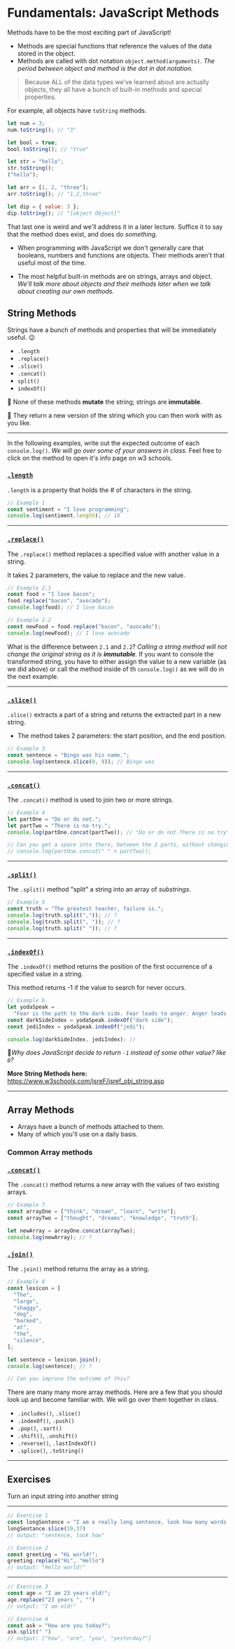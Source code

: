 # Fundamentals: JavaScript Methods

Methods have to be the most exciting part of JavaScript!

- Methods are special functions that reference the values of the data stored in the object.
- Methods are called with dot notation `object.method(arguments)`. _The period between object and method is the dot in dot notation._

> Because ALL of the data types we've learned about are actually objects, they all have a bunch of built-in methods and special properties.

For example, all objects have `toString` methods.

```js
let num = 3;
num.toString(); // "3"

let bool = true;
bool.toString(); // "true"

let str = "hello";
str.toString();
("hello");

let arr = [1, 2, "three"];
arr.toString(); // "1,2,three"

let dip = { value: 3 };
dip.toString(); // "[object Object]"
```

That last one is weird and we'll address it in a later lecture. Suffice it to say that the method does exist, and does do _something_.

- When programming with JavaScript we don't generally care that booleans, numbers and functions are objects. Their methods aren't that useful most of the time.

- The most helpful built-in methods are on strings, arrays and object. _We'll talk more about objects and their methods later when we talk about creating our own methods._

## String Methods

Strings have a bunch of methods and properties that will be immediately useful. 😉

- `.length`
- `.replace()`
- `.slice()`
- `.concat()`
- `split()`
- `indexOf()`

📝 None of these methods **mutate** the string; strings are **immutable**.

📝 They return a new version of the string which you can then work with as you like.

---

In the following examples, write out the expected outcome of each `console.log()`. _We will go over some of your answers in class._ Feel free to click on the method to open it's info page on w3 schools.

### [`.length`](https://www.w3schools.com/jsreF/jsref_length_string.asp)

`.length` is a property that holds the # of characters in the string.

```js
// Example 1
const sentiment = "I love programming";
console.log(sentiment.length); // 18
```

---

### [`.replace()`](https://www.w3schools.com/jsreF/jsref_replace.asp)

The `.replace()` method replaces a specified value with another value in a string.

It takes 2 parameters, the value to replace and the new value.

```js
// Example 2.1
const food = "I love bacon";
food.replace("bacon", "avocado");
console.log(food); // I love bacon

// Example 2.2
const newFood = food.replace("bacon", "avocado");
console.log(newFood); // I love avocado
```

What is the difference between `2.1` and `2.2`? _Calling a string method will not change the original string as it is **immutable**._ If you want to console the transformed string, you have to either assign the value to a new variable (as we did above) or call the method inside of th `console.log()` as we will do in the next example.

---

### [`.slice()`](https://www.w3schools.com/jsreF/jsref_slice_string.asp)

`.slice()` extracts a part of a string and returns the extracted part in a new string.

- The method takes 2 parameters: the start position, and the end position.

```js
// Example 3
const sentence = "Bingo was his name.";
console.log(sentence.slice(0, 9)); // Bingo was
```

---

### [`.concat()`](https://www.w3schools.com/jsreF/jsref_concat_string.asp)

The `.concat()` method is used to join two or more strings.

```js
// Example 4
let partOne = "Do or do not.";
let partTwo = "There is no try.";
console.log(partOne.concat(partTwo)); // "Do or do not.There is no try"

// Can you get a space into there, between the 2 parts, without changing the original strings?
// console.log(partOne.concat(" " + partTwo));
```

---

### [`.split()`](https://www.w3schools.com/jsreF/jsref_split.asp)

The `.split()` method "split" a string into an array of _substrings_.

```js
// Example 5
const truth = "The greatest teacher, failure is.";
console.log(truth.split(",")); // ?
console.log(truth.split(", ")); // ?
console.log(truth.split(" ")); // ?
```

---

### [`.indexOf()`](https://www.w3schools.com/jsreF/jsref_indexof.asp)

The `.indexOf()` method returns the position of the first occurrence of a specified value in a string.

This method returns -1 if the value to search for never occurs.

```js
// Example 6
let yodaSpeak =
  "Fear is the path to the dark side. Fear leads to anger. Anger leads to hate. Hate leads to suffering.";
const darkSideIndex = yodaSpeak.indexOf("dark side");
const jediIndex = yodaSpeak.indexOf("jedi");

console.log(darkSideIndex, jediIndex); // 
```

🤔*Why does JavaScript decide to return `-1` instead of some other value? like `0`?*

**More String Methods here:** https://www.w3schools.com/jsreF/jsref_obj_string.asp

---

## Array Methods

- Arrays have a bunch of methods attached to them.
- Many of which you'll use on a daily basis.

### Common Array methods

### [`.concat()`](https://www.w3schools.com/jsreF/jsref_concat_array.asp)

The `.concat()` method returns a _new_ array with the values of two existing arrays.

```js
// Example 7
const arrayOne = ["think", "dream", "learn", "write"];
const arrayTwo = ["thought", "dreams", "knowledge", "truth"];

let newArray = arrayOne.concat(arrayTwo);
console.log(newArray); // ?
```

### [`.join()`](https://www.w3schools.com/jsreF/jsref_join.asp)

The `.join()` method returns the array as a string.

```js
// Example 8
const lexicon = [
  "The",
  "large",
  "shaggy",
  "dog",
  "barked",
  "at",
  "the",
  "silence",
];

let sentence = lexicon.join();
console.log(sentence); // ?

// Can you improve the outcome of this?
```

There are many many more array methods. Here are a few that you should look up and become familiar with. We will go over them together in class.

- `.includes()`, `.slice()`
- `.indexOf()`, `.push()`
- `.pop()`, `.sort()`
- `.shift()`, `.unshift()`
- `.reverse()`, `.lastIndexOf()`
- `.splice()`, `.toString()`

---

## Exercises

Turn an input string into another string

---

```js
// Exercise 1
const longSentence = "I am a really long sentence, look how many words I have!";
longSentance.slice(19,37)
// output: "sentence, look how"
```

```js
// Exercise 2
const greeting = "Hi world!";
greeting.replace("Hi", "Hello")
// output: "Hello world!"
```

---

```js
// Exercise 3
const age = "I am 23 years old!";
age.replace("23 years ", "")
// output: "I am old!"
```

```js
// Exercise 4
const ask = "How are you today?";
ask.split(" ")
// output: ["how", "are", "you", "yesterday?"]
```
